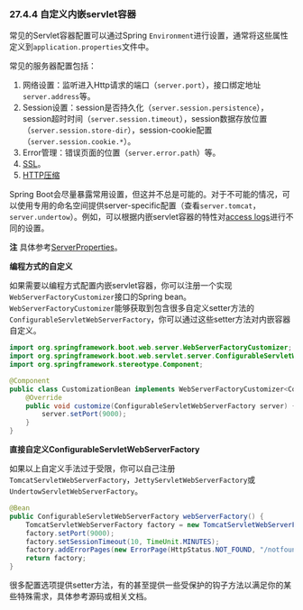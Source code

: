 ### 27.4.4 自定义内嵌servlet容器

常见的Servlet容器配置可以通过Spring `Environment`进行设置，通常将这些属性定义到`application.properties`文件中。

常见的服务器配置包括：

1. 网络设置：监听进入Http请求的端口（`server.port`），接口绑定地址`server.address`等。
2. Session设置：session是否持久化（`server.session.persistence`），session超时时间（`server.session.timeout`），session数据存放位置（`server.session.store-dir`），session-cookie配置（`server.session.cookie.*`）。
3. Error管理：错误页面的位置（`server.error.path`）等。
4. [SSL](https://docs.spring.io/spring-boot/docs/2.0.0.RELEASE/reference/htmlsingle/#howto-configure-ssl)。
5. [HTTP压缩](https://docs.spring.io/spring-boot/docs/2.0.0.RELEASE/reference/htmlsingle/#how-to-enable-http-response-compression)

Spring Boot会尽量暴露常用设置，但这并不总是可能的。对于不可能的情况，可以使用专用的命名空间提供server-specific配置（查看`server.tomcat`，`server.undertow`）。例如，可以根据内嵌servlet容器的特性对[access logs](https://docs.spring.io/spring-boot/docs/2.0.0.RELEASE/reference/htmlsingle/#howto-configure-accesslogs)进行不同的设置。

**注** 具体参考[ServerProperties](https://github.com/spring-projects/spring-boot/tree/v2.0.0.M7/spring-boot-project/spring-boot-autoconfigure/src/main/java/org/springframework/boot/autoconfigure/web/ServerProperties.java)。

**编程方式的自定义**

如果需要以编程方式配置内嵌servlet容器，你可以注册一个实现`WebServerFactoryCustomizer`接口的Spring bean。`WebServerFactoryCustomizer`能够获取到包含很多自定义setter方法的`ConfigurableServletWebServerFactory`，你可以通过这些setter方法对内嵌容器自定义。
```java
import org.springframework.boot.web.server.WebServerFactoryCustomizer;
import org.springframework.boot.web.servlet.server.ConfigurableServletWebServerFactory;
import org.springframework.stereotype.Component;

@Component
public class CustomizationBean implements WebServerFactoryCustomizer<ConfigurableServletWebServerFactory> {
    @Override
    public void customize(ConfigurableServletWebServerFactory server) {
        server.setPort(9000);
    }
}
```

**直接自定义ConfigurableServletWebServerFactory**

如果以上自定义手法过于受限，你可以自己注册`TomcatServletWebServerFactory`，`JettyServletWebServerFactory`或`UndertowServletWebServerFactory`。
```java
@Bean
public ConfigurableServletWebServerFactory webServerFactory() {
    TomcatServletWebServerFactory factory = new TomcatServletWebServerFactory();
    factory.setPort(9000);
    factory.setSessionTimeout(10, TimeUnit.MINUTES);
    factory.addErrorPages(new ErrorPage(HttpStatus.NOT_FOUND, "/notfound.html");
    return factory;
}
```
很多配置选项提供setter方法，有的甚至提供一些受保护的钩子方法以满足你的某些特殊需求，具体参考源码或相关文档。
